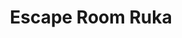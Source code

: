 ---
title: Escape Room Ruka
image01: ../images/pakohuoneRukalla.jpg
ruka: ye
aktiviteetti: ye
elamys: ye
slug: https://rukaescape.fi/
update: 2022-03-26-09:30
products: Jännittäviä pakopelejä!
featured: ye
---